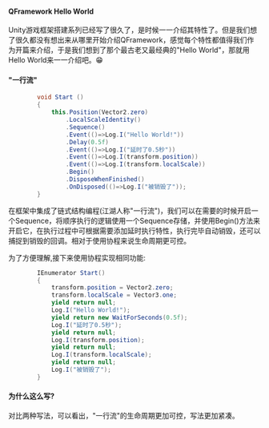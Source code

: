 #### QFramework Hello World

Unity游戏框架搭建系列已经写了很久了，是时候一一介绍其特性了。但是我们想了很久都没有想出来从哪里开始介绍QFramework，感觉每个特性都值得我们作为开篇来介绍，于是我们想到了那个最古老又最经典的"Hello World"，那就用Hello World来一一介绍吧。😁

#### "一行流"



```c#
		void Start () 
		{
			this.Position(Vector2.zero)
				.LocalScaleIdentity()
				.Sequence()
				.Event(()=>Log.I("Hello World!"))
				.Delay(0.5f)
				.Event(()=>Log.I("延时了0.5秒"))
				.Event(()=>Log.I(transform.position))
				.Event(()=>Log.I(transform.localScale))
				.Begin()
				.DisposeWhenFinished()
				.OnDisposed(()=>Log.I("被销毁了"));
		}
```

在框架中集成了链式结构编程(江湖人称"一行流")，我们可以在需要的时候开启一个Sequence，将顺序执行的逻辑使用一个Sequence存储，并使用Begin()方法来开启它，在执行过程中可根据需要添加延时执行特性，执行完毕自动销毁，还可以捕捉到销毁的回调。相对于使用协程来说生命周期更可控。

为了方便理解,接下来使用协程实现相同功能:

``` c#
		IEnumerator Start()
		{
			transform.position = Vector2.zero;
			transform.localScale = Vector3.one;
			yield return null;
			Log.I("Hello World!");
			yield return new WaitForSeconds(0.5f);
			Log.I("延时了0.5秒");
			yield return null;
			Log.I(transform.position);
			yield return null;
			Log.I(transform.localScale);
			yield return null;
			Log.I("被销毁了");
		}
```

#### 为什么这么写?

对比两种写法，可以看出，"一行流"的生命周期更加可控，写法更加紧凑。

